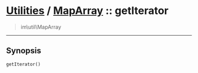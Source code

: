 # [Utilities](util.md) / [MapArray](util-MapArray.md) :: getIterator
 > im\util\MapArray
____

## Synopsis
```php
getIterator()
```
